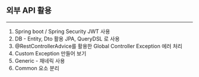 ## 외부 API 활용
- - -
1. Spring boot / Spring Security JWT 사용
2. DB - Entity, Dto 활용
  JPA, QueryDSL 로 사용
4. @RestControllerAdvice를 활용한 Global Controller Exception 에러 처리
5. Custom Exception 만들어 보기
6. Generic - 재네릭 사용
7. Common 요소 분리
